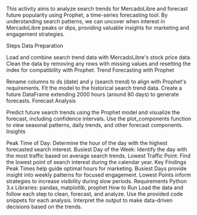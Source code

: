 This activity aims to analyze search trends for MercadoLibre and forecast future popularity using Prophet, a time-series forecasting tool. By understanding search patterns, we can uncover when interest in MercadoLibre peaks or dips, providing valuable insights for marketing and engagement strategies.

Steps
Data Preparation

Load and combine search trend data with MercadoLibre's stock price data.
Clean the data by removing any rows with missing values and resetting the index for compatibility with Prophet.
Trend Forecasting with Prophet

Rename columns to ds (date) and y (search trend) to align with Prophet's requirements.
Fit the model to the historical search trend data.
Create a future DataFrame extending 2000 hours (around 80 days) to generate forecasts.
Forecast Analysis

Predict future search trends using the Prophet model and visualize the forecast, including confidence intervals.
Use the plot_components function to view seasonal patterns, daily trends, and other forecast components.
Insights

Peak Time of Day: Determine the hour of the day with the highest forecasted search interest.
Busiest Day of the Week: Identify the day with the most traffic based on average search trends.
Lowest Traffic Point: Find the lowest point of search interest during the calendar year.
Key Findings
Peak Times help guide optimal hours for marketing.
Busiest Days provide insight into weekly patterns for focused engagement.
Lowest Points inform strategies to increase visibility during slow periods.
Requirements
Python 3.x
Libraries: pandas, matplotlib, prophet
How to Run
Load the data and follow each step to clean, forecast, and analyze.
Use the provided code snippets for each analysis.
Interpret the output to make data-driven decisions based on the trends.
